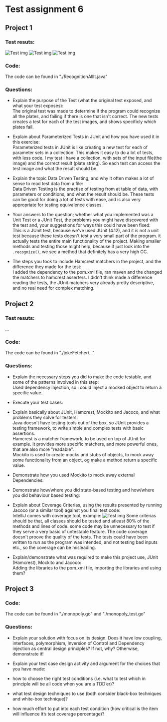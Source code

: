 # Test assignment 6
## Project 1
### Test resuts:
![Test img](./images/test-img1.png)
![Test img](./images/test-img2.png)
![Test img](./images/test-img3.png)


### Code:
The code can be found in "./RecognitionAllIt.java"

### Questions:
- Explain the purpose of the Test (what the original test exposed, and what your test exposes):  
The original test was made to determine if the program could recognize all the plates, and failing if there is one that isn't correct. The new tests creates a test for each of the test images, and shows specificly which plates fail.

- Explain about Parameterized Tests in JUnit and how you have used it in this exercise:  
Parameterized tests in JUnit is like creating a new test for each of parameter sets in a collection. This makes it easy to do a lot of tests, with less code. I my test i have a collection, with sets of the input file(the image) and the correct result (plate string). So each test can access the test image and what the result should be.

- Explain the topic Data Driven Testing, and why it often makes a lot of sense to read test data from a file:  
Data Driven Testing is the practise of testing from at table of data, with parameters or conditions, and what the result should be. These tests can be good for doing a lot of tests with ease, and is also very appropriate for testing equivalence classes.

- Your answers to the question; whether what you implemented was a Unit Test or a JUnit Test, the problems you might have discovered with the test and, your suggestions for ways this could have been fixed:  
This is a JUnit test, because we've used JUnit (4.12), and it is not a unit test because these tests doesn't test a very small part of the program. it actually tests the entire main functionality of the project. Making smaller methods and testing those might help, because if just look into the `.recognize()`, we see a method that definitely has a very high CC.

- The steps you took to include Hamcrest matchers in the project, and the difference they made for the test:  
I added the dependency to the pom.xml file, ran maven and the changed the matchers to hamcrest asserters. I didn't think made a difference reading the tests, the JUnit matchers very already pretty descriptive, and no real need for complex matching.

## Project 2
### Test resuts:
...

### Code:
The code can be found in "./jokeFetcher/..."

### Questions:
- Explain the necessary steps you did to make the code testable, and some of the patterns involved in this step:  
Used dependency injection, so i could inject a mocked object to return a specific value.

- Execute your test cases:  


- Explain basically about JUnit, Hamcrest, Mockito and Jacoco, and what problems they solve for testers:  
Java doesn't have testing tools out of the box, so JUnit provides a testing framework, to write simple and complex tests with basic assertions.  
Hamcrest is a matcher framework, to be used on top of JUnit for example. It provides more specific matchers, and more powerful ones, that are also more "readable".  
Mockito is used to create mocks and stubs of objects, to mock away some functionality from an object, og make a method return a specific value.


- Demonstrate how you used Mockito to mock away external Dependencies:  


- Demonstrate how/where you did state-based testing and how/where you did behaviour based testing:  


- Explain about Coverage Criterias, using the results presented by running Jacoco (or a similar tool) against you final test code:  
IntelliJ comes with coverage tool, example:
![Test img](./images/coverage.png)
Some criterias should be that, all classes should be tested and atleast 80% of the methods and lines of code. some code may be unnecessary to test if they serve a very basic of untestable feature. The code coverage doesn't proove the quality of the tests. The tests could have been written to run as the program was intended, and not testing bad inputs etc., so the coverage can be misleading.

- Explain/demonstrate what was required to make this project use, JUnit (Hamcrest), Mockito and Jacoco:  
Adding the libraries to the pom.xml file, importing the libraries and using them?

## Project 3

### Code:
The code can be found in "./monopoly.go" and "./monopoly_test.go"

### Questions:
- Explain your solution with focus on its design. Does it have low coupling, interfaces, polymorphism, Inversion of Control and Dependency injection as central design principles? If not, why? Otherwise, demonstrate it!

- Explain your test case design activity and argument for the choices that you have made:  


- how to choose the right test conditions (i.e. what to test which in principle will be all code when you are a TDD’er)?  


- what test design techniques to use (both consider black-box techniques and white-box technique)?  

- how much effort to put into each test condition (how critical is the item will influence it’s test coverage percentage)?  

